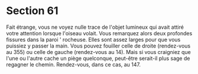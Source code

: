 # Section 61

Fait étrange, vous ne voyez nulle trace de l'objet lumineux qui 
avait attiré votre attention lorsque l'oiseau volait. Vous 
remarquez alors deux profondes fissures dans la paroi ' rocheuse. 
Elles sont assez larges pour que vous puissiez y passer la main. 
Vous pouvez fouiller celle de droite (rendez-vous au 355) ou celle 
de gauche (rendez-vous au 14). Mais si vous craigniez que l'une 
ou l'autre cache un piège quelconque, peut-être serait-il plus sage 
de regagner le chemin. Rendez-vous, dans ce cas, au 147.